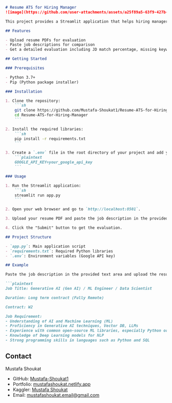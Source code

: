
```markdown
# Resume ATS for Hiring Manager
![image](https://github.com/user-attachments/assets/a25f89a5-63f9-427b-bce2-074fa709fb32)

This project provides a Streamlit application that helps hiring managers improve resumes using an ATS (Applicant Tracking System) by evaluating resumes based on a given job description.

## Features

- Upload resume PDFs for evaluation
- Paste job descriptions for comparison
- Get a detailed evaluation including JD match percentage, missing keywords, and a profile summary

## Getting Started

### Prerequisites

- Python 3.7+
- Pip (Python package installer)

### Installation

1. Clone the repository:
    ```sh
    git clone https://github.com/Mustafa-Shoukat1/Resume-ATS-for-Hiring-Manager.git
    cd Resume-ATS-for-Hiring-Manager
    ```

2. Install the required libraries:
    ```sh
    pip install -r requirements.txt
    ```

3. Create a `.env` file in the root directory of your project and add your Google API key:
    ```plaintext
    GOOGLE_API_KEY=your_google_api_key
    ```

### Usage

1. Run the Streamlit application:
    ```sh
    streamlit run app.py
    ```

2. Open your web browser and go to `http://localhost:8501`.

3. Upload your resume PDF and paste the job description in the provided text area.

4. Click the "Submit" button to get the evaluation.

## Project Structure

- `app.py`: Main application script
- `requirements.txt`: Required Python libraries
- `.env`: Environment variables (Google API key)

## Example

Paste the job description in the provided text area and upload the resume PDF to get the evaluation.

```plaintext
Job Title: Generative AI (Gen AI) / ML Engineer / Data Scientist

Duration: Long term contract (Fully Remote)

Contract: W2

Job Requirement:
- Understanding of AI and Machine Learning (ML)
- Proficiency in Generative AI techniques, Vector DB, LLMs
- Experience with common open-source ML libraries, especially Python or R
- Knowledge of Deep Learning models for NLP
- Strong programming skills in languages such as Python and SQL
```
## Contact

Mustafa Shoukat
- GitHub: [Mustafa-Shoukat1](https://github.com/Mustafa-Shoukat1)
- Portfolio: [mustafashoukat.netlify.app](https://mustafashoukat.netlify.app/)
- Kaggler: [Mustafa Shoukat](https://www.kaggle.com/mustafashoukat)
- Email: mustafashoukat.email@gmail.com
```
